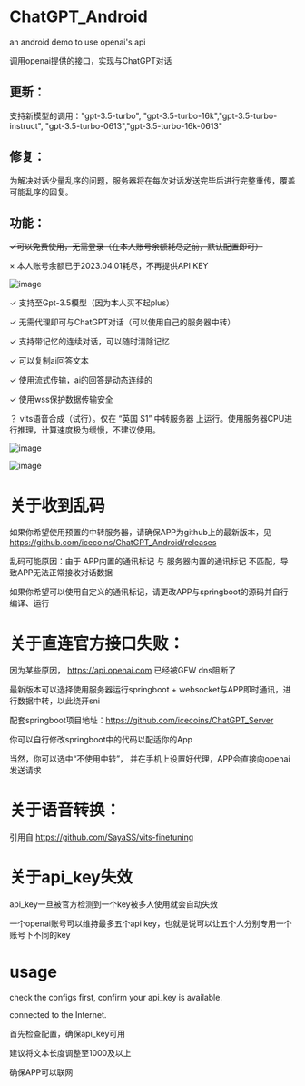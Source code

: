 # ChatGPT_Android
an android demo to use openai's api

调用openai提供的接口，实现与ChatGPT对话

## 更新：
支持新模型的调用："gpt-3.5-turbo", "gpt-3.5-turbo-16k","gpt-3.5-turbo-instruct", "gpt-3.5-turbo-0613","gpt-3.5-turbo-16k-0613"

## 修复：
为解决对话少量乱序的问题，服务器将在每次对话发送完毕后进行完整重传，覆盖可能乱序的回复。

## 功能：

<del> ✓可以免费使用，无需登录（在本人账号余额耗尽之前，默认配置即可）</del>

× 本人账号余额已于2023.04.01耗尽，不再提供API KEY

![image](img/1.jpg)

✓ 支持至Gpt-3.5模型（因为本人买不起plus）

✓ 无需代理即可与ChatGPT对话（可以使用自己的服务器中转）

✓ 支持带记忆的连续对话，可以随时清除记忆

✓ 可以复制ai回答文本

✓ 使用流式传输，ai的回答是动态连续的

✓ 使用wss保护数据传输安全

？ vits语音合成（试行）。仅在 “英国 S1” 中转服务器 上运行。使用服务器CPU进行推理，计算速度极为缓慢，不建议使用。

![image](img/config.jpg)


![image](img/com.chat.jpg)

# 关于收到乱码
如果你希望使用预置的中转服务器，请确保APP为github上的最新版本，见 https://github.com/icecoins/ChatGPT_Android/releases

乱码可能原因：由于 APP内置的通讯标记 与 服务器内置的通讯标记 不匹配，导致APP无法正常接收对话数据

如果你希望可以使用自定义的通讯标记，请更改APP与springboot的源码并自行编译、运行

# 关于直连官方接口失败：
因为某些原因， https://api.openai.com 已经被GFW dns阻断了

最新版本可以选择使用服务器运行springboot + websocket与APP即时通讯，进行数据中转，以此绕开sni

配套springboot项目地址：https://github.com/icecoins/ChatGPT_Server

你可以自行修改springboot中的代码以配适你的App

当然，你可以选中“不使用中转”， 并在手机上设置好代理，APP会直接向openai发送请求

# 关于语音转换：
引用自 https://github.com/SayaSS/vits-finetuning

# 关于api_key失效
api_key一旦被官方检测到一个key被多人使用就会自动失效

一个openai账号可以维持最多五个api key，也就是说可以让五个人分别专用一个账号下不同的key

# usage
check the configs first, confirm your api_key is available.

connected to the Internet.

首先检查配置，确保api_key可用

建议将文本长度调整至1000及以上

确保APP可以联网
